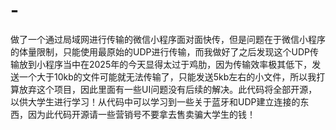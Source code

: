 # -
做了一个通过局域网进行传输的微信小程序面对面快传，但是问题在于微信小程序的体量限制，只能使用最原始的UDP进行传输，而我做好了之后发现这个UDP传输放到小程序当中在2025年的今天显得太过于鸡肋，因为传输效率极其低下，发送一个大于10kb的文件可能就无法传输了，只能发送5kb左右的小文件，所以我打算放弃这个项目，因此里面有一些UI问题没有后续的解决。此代码将全部开源，以供大学生进行学习！从代码中可以学习到一些关于蓝牙和UDP建立连接的东西，因为此代码开源请一些营销号不要拿去售卖骗大学生的钱！
